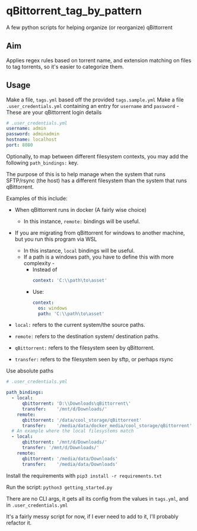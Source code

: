 # qBittorrent_tag_by_pattern
A few python scripts for helping organize (or reorganize) qBittorrent

## Aim

Applies regex rules based on torrent name, and extension matching on files to tag torrents, so it's easier to categorize them.

## Usage

Make a file, `tags.yml` based off the provided `tags.sample.yml`
Make a file `.user_credentials.yml` containing an entry for `username` and `password` - These are your qBittorrent login details

```yaml
# .user_credentials.yml
username: admin
password: adminadmin
hostname: localhost
port: 8080
```

Optionally, to map between different filesystem contexts, you may add the following `path_bindings:` key.

The purpose of this is to help manage when the system that runs SFTP/rsync (the host) has a different filesystem than
the system that runs qBittorrent.

Examples of this include: 

- When qBittorrent runs in docker (A fairly wise choice)
  - In this instance, `remote:` bindings will be useful.
- If you are migrating from qBittorrent for windows to another machine, but you run this program via WSL
  - In this instance, `local` bindings will be useful.
  - If a path is a windows path, you have to define this with more complexity - 
    - Instead of 
      ```yaml
      context: 'C:\\path\to\asset'
      ```
    - Use:
      ```yaml
      context:
        os: windows
        path: 'C:\\path\to\asset'
      ```

- `local:` refers to the current system/the source paths.
- `remote:` refers to the destination system/ destination paths.
- `qBittorrent:` refers to the filesystem seen by qBittorrent.
- `transfer:` refers to the filesystem seen by sftp, or perhaps rsync

Use absolute paths

```yaml
# .user_credentials.yml

path_bindings:
  - local:
      qbittorrent: 'D:\\Downloads\qBittorrent\'
      transfer:    '/mnt/d/Downloads/'
    remote:
      qbittorrent: '/data/cool_storage/qBittorrent'
      transfer:    '/media/data/docker_media/cool_storage/qBittorrent'
  # An example where the local filesystems match
  - local: 
      qbittorrent: '/mnt/d/Downloads/'
      transfer: '/mnt/d/Downloads/'
    remote:
      qbittorrent: '/media/data/Downloads'
      transfer:    '/media/data/Downloads'

```

Install the requirements with `pip3 install -r requirements.txt`

Run the script: `python3 getting_started.py`

There are no CLI args, it gets all its config from the values in `tags.yml`, and in `.user_credentials.yml`

It's a fairly messy script for now, if I ever need to add to it, I'll probably refactor it.
